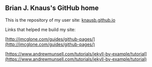 ## Brian J. Knaus's GitHub home

This is the repository of my user site:
[knausb.github.io](http://knausb.github.io/)



Links that helped me build my site:

[http://jmcglone.com/guides/github-pages/](http://jmcglone.com/guides/github-pages/)

[https://www.andrewmunsell.com/tutorials/jekyll-by-example/tutorial](https://www.andrewmunsell.com/tutorials/jekyll-by-example/tutorial)

